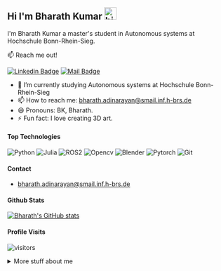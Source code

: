 ## Hi I'm Bharath Kumar <img src="https://user-images.githubusercontent.com/1303154/88677602-1635ba80-d120-11ea-84d8-d263ba5fc3c0.gif" width="28px" alt="hi">

I'm Bharath Kumar a master's student in Autonomous systems at Hochschule Bonn-Rhein-Sieg.

📫  Reach me out!

[![Linkedin Badge](https://img.shields.io/badge/-bharathkumar96-0e76a8?style=flat&labelColor=0e76a8&logo=linkedin&logoColor=white)](https://www.linkedin.com/in/bharathkumar96/) [![Mail Badge](https://img.shields.io/badge/-BharathKumar-c0392b?style=flat&labelColor=c0392b&logo=gmail&logoColor=white)](mailto:bharath.adianarayan@smail.inf.h-brs.de)

<!-- TODO: Add last video link -->

- 🔭 I’m currently studying Autonomous systems at Hochschule Bonn-Rhein-Sieg
- 📫 How to reach me: bharath.adinarayan@smail.inf.h-brs.de
- 😄 Pronouns: BK, Bharath.
- ⚡ Fun fact: I love creating 3D art.

#### Top Technologies

<!-- TODO: Make technologies links takes you to repositories -->

![Python](https://img.shields.io/badge/-Python-black?style=flat-square&logo=Python)
![Julia](https://img.shields.io/badge/-Julia-black?style=flat-square&logo=Julia)
![ROS2](https://img.shields.io/badge/-ROS2-black?style=flat-square&logo=ROS)
![Opencv](https://img.shields.io/badge/-Opencv-black?style=flat-square&logo=Opencv)
![Blender](https://img.shields.io/badge/-Blender-black?style=flat-square&logo=Blender)
![Pytorch](https://img.shields.io/badge/-Pytorch-black?style=flat-square&logo=Pytorch)
![Git](https://img.shields.io/badge/-Git-black?style=flat-square&logo=Git)


#### Contact
- bharath.adinarayan@smail.inf.h-brs.de

#### Github Stats

[![Bharath's GitHub stats](https://github-readme-stats.vercel.app/api?username=Barath19&theme=tokyonight)](https://github.com/anuraghazra/github-readme-stats)

#### Profile Visits 

![visitors](https://visitor-badge.glitch.me/badge?page_id=Barath19.Barath19)

<details>
<summary>
  More stuff about me
</summary>

<br >

I love working on robotics projects mainly working on reinforcement learning and imitation learning and I am also interested in learning reward functions from policy🙃 !

